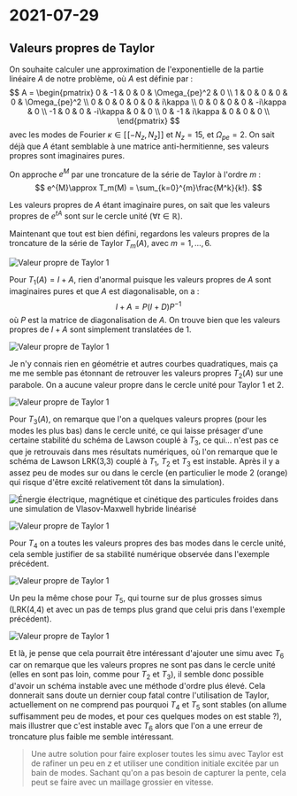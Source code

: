 # 2021-07-29

## Valeurs propres de Taylor

On souhaite calculer une approximation de l'exponentielle de la partie linéaire $A$ de notre problème, où $A$ est définie par :
$$
  A = \begin{pmatrix}
    0 & -1 & 0       &  0       &  \Omega_{pe}^2  & 0             \\
    1 &  0 & 0       &  0       &  0              & \Omega_{pe}^2 \\
    0 &  0 & 0       &  0       &  0              & i\kappa       \\
    0 &  0 & 0       &  0       & -i\kappa        & 0             \\
   -1 &  0 & 0       & -i\kappa &  0              & 0             \\
    0 & -1 & i\kappa &  0       &  0              & 0             \\
  \end{pmatrix}
$$
avec les modes de Fourier $\kappa\in[\![-N_z,N_z]\!]$ et $N_z=15$, et $\Omega_{pe}=2$. On sait déjà que $A$ étant semblable à une matrice anti-hermitienne, ses valeurs propres sont imaginaires pures.

On approche $e^{M}$ par une troncature de la série de Taylor à l'ordre $m$ :
$$
  e^{M}\approx T_m(M) = \sum_{k=0}^{m}\frac{M^k}{k!}.
$$

Les valeurs propres de $A$ étant imaginaire pures, on sait que les valeurs propres de  $e^{tA}$ sont sur le cercle unité ($\forall t\in\mathbb{R}$).

Maintenant que tout est bien défini, regardons les valeurs propres de la troncature de la série de Taylor $T_m(A)$, avec $m=1,\dots,6$.

![Valeur propre de Taylor 1](img/evT1_210729.png)

Pour $T_1(A)=I+A$, rien d'anormal puisque les valeurs propres de $A$ sont imaginaires pures et que $A$ est diagonalisable, on a :
$$
  I+A = P(I+D)P^{-1}
$$
où $P$ est la matrice de diagonalisation de $A$. On trouve bien que les valeurs propres de $I+A$ sont simplement translatées de 1.

![Valeur propre de Taylor 1](img/evT2_210729.png)

Je n'y connais rien en géométrie et autres courbes quadratiques, mais ça me me semble pas étonnant de retrouver les valeurs propres $T_2(A)$ sur une parabole. On a aucune valeur propre dans le cercle unité pour Taylor 1 et 2.

![Valeur propre de Taylor 1](img/evT3_210729.png)

Pour $T_3(A)$, on remarque que l'on a quelques valeurs propres (pour les modes les plus bas) dans le cercle unité, ce qui laisse présager d'une certaine stabilité du schéma de Lawson couplé à $T_3$, ce qui... n'est pas ce que je retrouvais dans mes résultats numériques, où l'on remarque que le schéma de Lawson LRK(3,3) couplé à $T_1$, $T_2$ et $T_3$ est instable. Après il y a assez peu de modes sur ou dans le cercle (en particulier le mode 2 (orange) qui risque d'être excité relativement tôt dans la simulation).

![Énergie électrique, magnétique et cinétique des particules froides dans une simulation de Vlasov-Maxwell hybride linéarisé](img/energy_taylor_210729.png)

![Valeur propre de Taylor 1](img/evT4_210729.png)

Pour $T_4$ on a toutes les valeurs propres des bas modes dans le cercle unité, cela semble justifier de sa stabilité numérique observée dans l'exemple précédent.

![Valeur propre de Taylor 1](img/evT5_210729.png)

Un peu la même chose pour $T_5$, qui tourne sur de plus grosses simus (LRK(4,4) et avec un pas de temps plus grand que celui pris dans l'exemple précédent).

![Valeur propre de Taylor 1](img/evT6_210729.png)

Et là, je pense que cela pourrait être intéressant d'ajouter une simu avec $T_6$ car on remarque que les valeurs propres ne sont pas dans le cercle unité (elles en sont pas loin, comme pour $T_2$ et $T_3$), il semble donc possible d'avoir un schéma instable avec une méthode d'ordre plus élevé. Cela donnerait sans doute un dernier coup fatal contre l'utilisation de Taylor, actuellement on ne comprend pas pourquoi $T_4$ et $T_5$ sont stables (on allume suffisamment peu de modes, et pour ces quelques modes on est stable ?), mais illustrer que c'est instable avec $T_6$ alors que l'on a une erreur de troncature plus faible me semble intéressant.

> Une autre solution pour faire exploser toutes les simu avec Taylor est de rafiner un peu en $z$ et utiliser une condition initiale excitée par un bain de modes. Sachant qu'on a pas besoin de capturer la pente, cela peut se faire avec un maillage grossier en vitesse.

